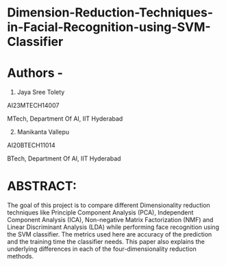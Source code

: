 # Dimension-Reduction-Techniques-in-Facial-Recognition-using-SVM-Classifier

# Authors -

1) Jaya Sree Tolety

AI23MTECH14007

MTech, Department Of AI, IIT Hyderabad

2) Manikanta Vallepu

AI20BTECH11014

BTech, Department Of AI, IIT Hyderabad

# ABSTRACT:

The goal of this project is to compare different Dimensionality reduction techniques like Principle Component Analysis (PCA), Independent Component Analysis (ICA), Non-negative Matrix Factorization (NMF) and Linear Discriminant Analysis (LDA) while performing face recognition using the SVM classifier. The metrics used here are accuracy of the prediction and the training time the classifier needs. This paper also explains the underlying differences in each of the four-dimensionality reduction methods.
